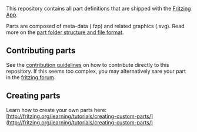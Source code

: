 This repository contains all part definitions that are shipped with the [Fritzing App](https://github.com/fritzing/fritzing-app).

Parts are composed of meta-data (.fzp) and related graphics (.svg). Read more on the [part folder structure and file format](https://github.com/fritzing/fritzing-app/wiki/2.1-Part-file-format).

## Contributing parts

See the [contribution guidelines](https://github.com/fritzing/fritzing-parts/blob/master/CONTRIBUTING.md) on how to contribute directly to this repository. If this seems too complex, you may alternatively sare your part in the [fritzing forum](http://forum.fritzing.org/c/parts-submit).

## Creating parts

Learn how to create your own parts here: [http://fritzing.org/learning/tutorials/creating-custom-parts/](http://fritzing.org/learning/tutorials/creating-custom-parts/)
